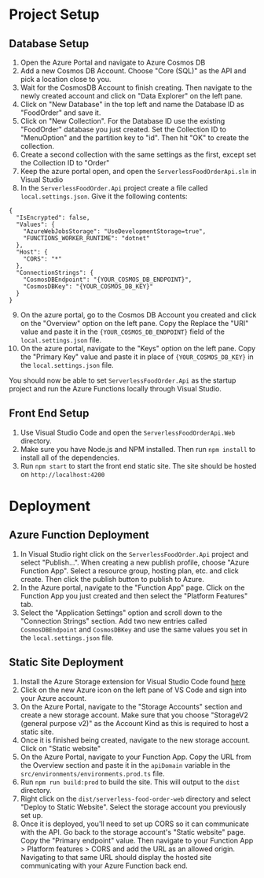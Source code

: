 # Project Setup
## Database Setup
1. Open the Azure Portal and navigate to Azure Cosmos DB
2. Add a new Cosmos DB  Account. Choose "Core (SQL)" as the API and pick a location close to you.
3. Wait for the CosmosDB Account to finish creating. Then navigate to the newly created account and click on "Data Explorer" on the left pane.
4. Click on "New Database" in the top left and name the Database ID as "FoodOrder" and save it.
5. Click on "New Collection". For the Database ID use the existing "FoodOrder" database you just created. Set the Collection ID to "MenuOption" and the partition key to "id". Then hit "OK" to create the collection.
6. Create a second collection with the same settings as the first, except set the Collection ID to "Order"
7. Keep the azure portal open, and open the `ServerlessFoodOrderApi.sln` in Visual Studio
8. In the `ServerlessFoodOrder.Api` project create a file called `local.settings.json`. Give it the following contents:
```
{
  "IsEncrypted": false,
  "Values": {
    "AzureWebJobsStorage": "UseDevelopmentStorage=true",
    "FUNCTIONS_WORKER_RUNTIME": "dotnet"
  },
  "Host": {
    "CORS": "*"
  },
  "ConnectionStrings": {
    "CosmosDBEndpoint": "{YOUR_COSMOS_DB_ENDPOINT}",
    "CosmosDBKey": "{YOUR_COSMOS_DB_KEY}"
  }
}
```

9. On the azure portal, go to the Cosmos DB Account you created and click on the "Overview" option on the left pane. Copy the Replace the "URI" value and paste it in the `{YOUR_COSMOS_DB_ENDPOINT}` field of the `local.settings.json` file.
10. On the azure portal, navigate to the "Keys" option on the left pane. Copy the "Primary Key" value and paste it in place of `{YOUR_COSMOS_DB_KEY}` in the `local.settings.json` file.

You should now be able to set `ServerlessFoodOrder.Api` as the startup project and run the Azure Functions locally through Visual Studio.

## Front End Setup
1. Use Visual Studio Code and open the `ServerlessFoodOrderApi.Web` directory.
2. Make sure you have Node.js and NPM installed. Then run `npm install` to install all of the dependencies.
3. Run `npm start` to start the front end static site. The site should be hosted on `http://localhost:4200`

# Deployment
## Azure Function Deployment
1. In Visual Studio right click on the `ServerlessFoodOrder.Api` project and select "Publish...". When creating a new publish profile, choose "Azure Function App". Select a resource group, hosting plan, etc. and click create. Then click the publish button to publish to Azure.
2. In the Azure portal, navigate to the "Function App" page. Click on the Function App you just created and then select the "Platform Features" tab.
3. Select the "Application Settings" option and scroll down to the "Connection Strings" section. Add two new entries called `CosmosDBEndpoint` and `CosmosDBKey` and use the same values you set in the `local.settings.json` file.

## Static Site Deployment
1. Install the Azure Storage extension for Visual Studio Code found [here](https://marketplace.visualstudio.com/items?itemName=ms-azuretools.vscode-azurestorage)
2. Click on the new Azure icon on the left pane of VS Code and sign into your Azure account.
3. On the Azure Portal, navigate to the "Storage Accounts" section and create a new storage account. Make sure that you choose "StorageV2 (general purpose v2)" as the Account Kind as this is required to host a static site.
4. Once it is finished being created, navigate to the new storage account. Click on "Static website"
5. On the Azure Portal, navigate to your Function App. Copy the URL from the Overview section and paste it in the `apiDomain` variable in the `src/environments/environments.prod.ts` file.
6. Run `npm run build:prod` to build the site. This will output to the `dist` directory.
7. Right click on the `dist/serverless-food-order-web` directory and select "Deploy to Static Website". Select the storage account you previously set up.
8. Once it is deployed, you'll need to set up CORS so it can communicate with the API. Go back to the storage account's "Static website" page. Copy the "Primary endpoint" value. Then navigate to your Function App > Platform features > CORS and add the URL as an allowed origin. Navigating to that same URL should display the hosted site communicating with your Azure Function back end.